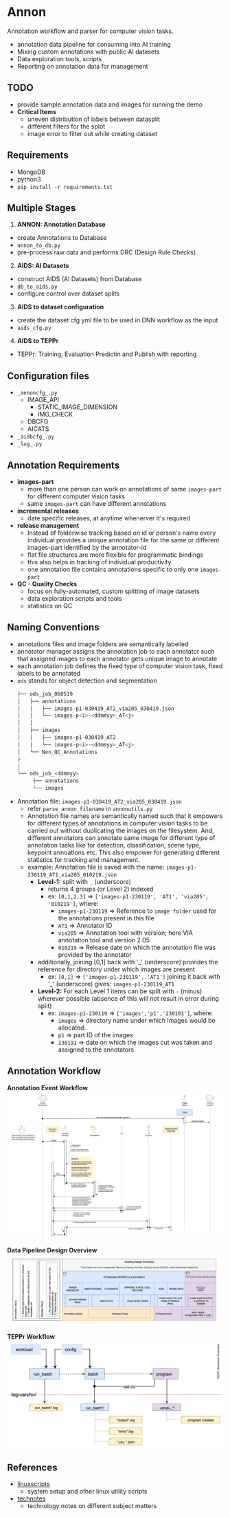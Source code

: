 # Annon

Annotation workflow and parser for computer vision tasks.
* annotation data pipeline for consuming into AI training
* Mixing custom annotations with public AI datasets
* Data exploration tools, scripts
* Reporting on annotation data for management


## TODO

* provide sample annotation data and images for running the demo
* **Critical Items**
  * uneven distribution of labels between datasplit
  * different filters for the splot
  * image error to filter out while creating dataset


## Requirements
* MongoDB
* python3
* `pip install -r requirements.txt`


## Multiple Stages

1. **ANNON: Annotation Database**
  * create Annotations to Database
  * `annon_to_db.py`
  * pre-process raw data and performs DRC (Design Rule Checks)
2. **AIDS: AI Datasets**
  * construct AIDS (AI Datasets) from Database
  * `db_to_aids.py`
  * configure control over dataset splits
3. **AIDS to dataset configuration**
  * create the dataset cfg yml file to be used in DNN workflow as the input 
  * `aids_cfg.py`
4. **AIDS to TEPPr**
  * TEPPr: Training, Evaluation Predictin and Publish with reporting


## Configuration files

* `_annoncfg_.py`
  * IMAGE_API
    * STATIC_IMAGE_DIMENSION
    * IMG_CHECK
  * DBCFG
  * AICATS
* `_aidbcfg_.py`
* `_log_.py`



## Annotation Requirements
* **images-part**
  * more than one person can work on annotations of same `images-part` for different computer vision tasks
  * same `images-part` can have different annotations
* **incremental releases**
  * date specific releases, at anytime whenerver it's required
* **release management**
  * Instead of folderwise tracking based on id or person's name every individual provides a unique annotation file for the same or different images-part identified by the annotator-id
  * flat file structures are more flexible for programmatic bindings
  * this also helps in tracking of individual productivity
  * one annotation file contains annotations specific to only one `images-part`
* **QC - Quality Checks**
  * focus on fully-automated, custom splitting of image datasets
  * data exploration scripts and tools
  * statistics on QC


## **Naming Conventions**
* annotations files and image folders are semantically labelled
* annotator manager assigns the annotation job to each annotator such that assigned images to each annotator gets unique image to annotate
* each annotation job defines the fixed type of computer vision task, fixed labels to be annotated
* `ods` stands for object detection and segmentation 
  ```bash
  ├── ods_job_060519
  │   ├── annotations
  │   │   ├── images-p1-030419_AT2_via205_030419.json
  │   │   └── images-p<i>-<ddmmyy>_AT<j>
  │   │   
  │   ├── images
  │   │   ├── images-p1-030419_AT2
  │   │   └── images-p<i>-<ddmmyy>_AT<j>
  │   └── Non_QC_Annotations
  ├
  │
  └── ods_job_<ddmmyy>
       ├── annotations
       └── images
  ```
* Annotation file: `images-p1-030419_AT2_via205_030419.json`
  * refer `parse_annon_filename` in `annonutils.py`
  * Annotation file names are semantically named such that it empowers for different types of annotations in computer vision tasks to be carried out without duplicating the images on the filesystem. And, different annotators can annotate same image for different type of annotation tasks like for detection, classification, scene type, keypoint annoations etc. This also empower for generating different statistics for tracking and management.
  * example: Annotation file is saved with the name: `images-p1-230119_AT1_via205_010219.json`
    * **Level-1:** split with `_` (underscore)
      * returns 4 groups (or Level 2) indexed
      * ex: `[0,1,2,3]` => `['images-p1-230119', 'AT1', 'via205', '010219']`, where:
        * `images-p1-230119` => Reference to `image folder` used for the annotations present in this file
        * `AT1` => Annotator ID
        * `via205` => Annotation tool with version; here VIA annotation tool and version 2.05
        * `010219` => Release date on which the annotation file was provided by the annotator
    * additionally, joining [0,1] back with '_' (underscore) provides the reference for directory under which images are present
      * ex: `[0,1]` => `['images-p1-230119', 'AT1']` joining it back with '_' (underscore) gives: `images-p1-230119_AT1`
    * **Level-2:** For each Level 1 items can be split with `-` (minus) wherever possible (absence of this will not result in error during split)
      * ex: `images-p1-230119` => `['images','p1','230191']`, where:
        * `images` => directory name under which images would be allocated.
        * `p1` => part ID of the images
        * `230191` => date on which the images cut was taken and assigned to the annotators



## Annotation Workflow


**Annotation Event Workflow**
![ALT 'Annotation Event Workflow'](images/aimldl-annotation-eventflow.png)

**Data Pipeline Design Overview**
![ALT 'Data Pipeline Design Overview'](images/aimldl-annotation-to-db-to-aids-workflow.png)

**TEPPr Workflow**
![ALT 'Data Pipeline Design Overview'](images/aimldl-tepr-overview.jpg)


## References 

* [linuxscripts](https://github.com/mangalbhaskar/linuxscripts)
  - system setup and other linux utility scripts
* [technotes](https://github.com/mangalbhaskar/technotes)
  - technology notes on different subject matters 
